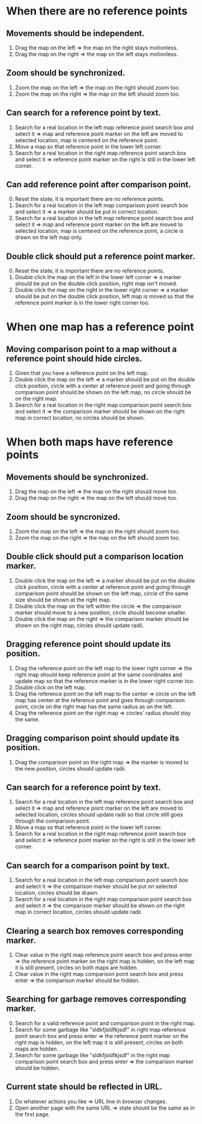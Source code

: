 # When there are no reference points

## Movements should be independent.
1. Drag the map on the left => the map on the right stays motionless.
2. Drag the map on the right => the map on the left stays motionless.

## Zoom should be synchronized.
1. Zoom the map on the left => the map on the right should zoom too.
2. Zoom the map on the right => the map on the left should zoom too.

## Can search for a reference point by text.
1. Search for a real location in the left map reference point search box and select it => map and reference point marker on the left are moved to selected location, map is centered on the reference point.
2. Move a map so that reference point in the lower left corner.
3. Search for a real location in the right map reference point search box and select it => reference point marker on the right is still in the lower left corner.

## Can add reference point after comparison point.
0. Reset the state, it is important there are no reference points.
1. Search for a real location in the left map comparison point search box and select it => a marker should be put in correct location.
2. Search for a real location in the left map reference point search box and select it => map and reference point marker on the left are moved to selected location, map is centered on the reference point, a circle is drawn on the left map only.

## Double click should put a reference point marker.
0. Reset the state, it is important there are no reference points.
1. Double click the map on the left in the lower left corner => a marker should be put on the double click position, right map isn't moved.
2. Double click the map on the right in the lower right corner => a marker should be put on the double click position, left map is moved so that the reference point marker is in the lower right corner too.


# When one map has a reference point

## Moving comparison point to a map without a reference point should hide circles.
1. Given that you have a reference point on the left map.
2. Double click the map on the left => a marker should be put on the double click position, circle with a center at reference point and going through comparison point should be shown on the left map, no circle should be on the right map.
3. Search for a real location in the right map comparison point search box and select it => the comparison marker should be shown on the right map in correct location, no circles should be shown.


# When both maps have reference points

## Movements should be synchronized.
1. Drag the map on the left => the map on the right should move too.
2. Drag the map on the right => the map on the left should move too.

## Zoom should be syncronized.
1. Zoom the map on the left => the map on the right should zoom too.
2. Zoom the map on the right => the map on the left should zoom too.

## Double click should put a comparison location marker.
1. Double click the map on the left => a marker should be put on the double click position, circle with a center at reference point and going through comparison point should be shown on the left map, circle of the same size should be shown at the right map.
2. Double click the map on the left within the circle => the comparison marker should move to a new position, circle should become smaller.
3. Double click the map on the right => the comparison marker should be shown on the right map, circles should update radii.

## Dragging reference point should update its position.
1. Drag the reference point on the left map to the lower right corner => the right map should keep reference point at the same coordinates and update map so that the reference marker is in the lower right corner too.
2. Double click on the left map.
3. Drag the reference point on the left map to the center => circle on the left map has center at the reference point and goes through comparison point, circle on the right map has the same radius as on the left.
4. Drag the reference point on the right map => circles' radius should stay the same.

## Dragging comparison point should update its position.
1. Drag the comparison point on the right map => the marker is moved to the new position, circles should update radii.

## Can search for a reference point by text.
1. Search for a real location in the left map reference point search box and select it => map and reference point marker on the left are moved to selected location, circles should update radii so that circle still goes through the comparison point.
2. Move a map so that reference point in the lower left corner.
3. Search for a real location in the right map reference point search box and select it => reference point marker on the right is still in the lower left corner.

## Can search for a comparison point by text.
1. Search for a real location in the left map comparison point search box and select it => the comparison marker should be put on selected location, circles should be drawn.
2. Search for a real location in the right map comparison point search box and select it => the comparison marker should be shown on the right map in correct location, circles should update radii.

## Clearing a search box removes corresponding marker.
1. Clear value in the right map reference point search box and press enter => the reference point marker on the right map is hidden, on the left map it is still present, circles on both maps are hidden.
2. Clear value in the right map comparison point search box and press enter => the comparison marker should be hidden.

## Searching for garbage removes corresponding marker.
0. Search for a valid reference point and comparison point in the right map.
1. Search for some garbage like "sldkfjsldfkjsdf" in right map reference point search box and press enter => the reference point marker on the right map is hidden, on the left map it is still present, circles on both maps are hidden.
2. Search for some garbage like "sldkfjsldfkjsdf" in the right map comparison point search box and press enter => the comparison marker should be hidden.

## Current state should be reflected in URL.
1. Do whatever actions you like => URL line in browser changes.
2. Open another page with the same URL => state should be the same as in the first page.
